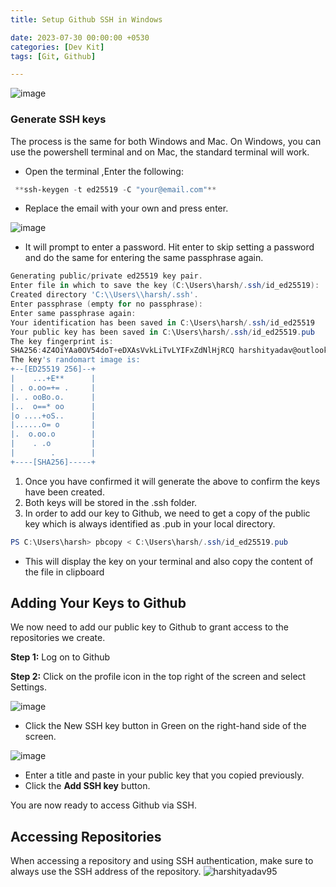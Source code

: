 ```yaml
---
title: Setup Github SSH in Windows

date: 2023-07-30 00:00:00 +0530
categories: [Dev Kit]
tags: [Git, Github]

---
```



![image](https://github.com/harshityadav95/harshityadav95.github.io/assets/14792490/e103410f-fe64-4d92-99d2-e8c51396b73d)


### Generate SSH keys

The process is the same for both Windows and Mac. On Windows, you can use the powershell terminal and on Mac, the standard terminal will work.

- Open the terminal ,Enter the following:

```powershell
 **ssh-keygen -t ed25519 -C "your@email.com"**
```

- Replace the email with your own and press enter.

![image](https://github.com/harshityadav95/harshityadav95.github.io/assets/14792490/80e5d693-2f9b-4a5a-a396-a69c48b215fe)


- It will prompt to enter a password. Hit enter to skip setting a password and do the same for entering the same passphrase again.

```powershell
Generating public/private ed25519 key pair.
Enter file in which to save the key (C:\Users\harsh/.ssh/id_ed25519):
Created directory 'C:\\Users\\harsh/.ssh'.
Enter passphrase (empty for no passphrase):
Enter same passphrase again:
Your identification has been saved in C:\Users\harsh/.ssh/id_ed25519
Your public key has been saved in C:\Users\harsh/.ssh/id_ed25519.pub
The key fingerprint is:
SHA256:4Z4OiYAa0OV54doT+eDXAsVvkLiTvLYIFxZdNlHjRCQ harshityadav@outlook.com
The key's randomart image is:
+--[ED25519 256]--+
|    ...+E**      |
| . o.oo=+= .     |
|. . ooBo.o.      |
|..  o==* oo      |
|o ....+oS..      |
|......o= o       |
|.  o.oo.o        |
|    . .o         |
|        .        |
+----[SHA256]-----+
```

1. Once you have confirmed it will generate the above to confirm the keys have been created.
2. Both keys will be stored in the .ssh folder.
3. In order to add our key to Github, we need to get a copy of the public key which is always identified as .pub in your local directory.

```powershell
PS C:\Users\harsh> pbcopy < C:\Users\harsh/.ssh/id_ed25519.pub
```

- This will display the key on your terminal and also copy the content of the file in clipboard

## Adding Your Keys to Github

We now need to add our public key to Github to grant access to the repositories we create.

**Step 1:** Log on to Github

**Step 2:** Click on the profile icon in the top right of the screen and select Settings.

![image](https://github.com/harshityadav95/harshityadav95.github.io/assets/14792490/977eb7dc-eb90-421f-bd7b-e81e455fa34e)


- Click the New SSH key button in Green on the right-hand side of the screen.

![image](https://github.com/harshityadav95/harshityadav95.github.io/assets/14792490/aaa9c4f1-6a1b-4a1e-a3b8-5236fddf3fb0)


- Enter a title and paste in your public key that you copied previously.
- Click the **Add SSH key** button.

You are now ready to access Github via SSH.

## Accessing Repositories

When accessing a repository and using SSH authentication, make sure to always use the SSH address of the repository.
![harshityadav95](https://github.com/harshityadav95/harshityadav95.github.io/assets/14792490/8facebb1-87db-47cb-8773-a1e12f140fca)



